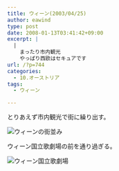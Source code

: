 ```yaml
---
title: ウィーン(2003/04/25)
author: eawind
type: post
date: 2008-01-13T03:41:42+09:00
excerpt: |
  |
    まったり市内観光
    やっぱり西欧はセキュアです
url: /?p=744
categories:
  - 10.オーストリア
tags:
  - ウィーン

---
```

とりあえず市内観光で街に繰り出す。

![ウィーンの街並み](/img/wp/2008/01/200304252139541.jpg)

ウィーン国立歌劇場の前を通り過ぎる。

![ウィーン国立歌劇場](/img/wp/2008/01/200304252215501.jpg)
